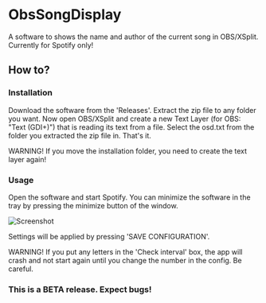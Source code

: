 # ObsSongDisplay
A software to shows the name and author of the current song in OBS/XSplit. Currently for Spotify only!

## How to?
### Installation
Download the software from the 'Releases'. Extract the zip file to any folder you want. Now open OBS/XSplit and create a new Text Layer (for OBS: "Text (GDI+)") that is reading its text from a file. Select the osd.txt from the folder you extracted the zip file in. That's it.

WARNING! If you move the installation folder, you need to create the text layer again!

### Usage
Open the software and start Spotify. You can minimize the software in the tray by pressing the minimize button of the window.

![Screenshot](https://i.ibb.co/vj0QprG/osdscreenshot.png)

Settings will be applied by pressing 'SAVE CONFIGURATION'.

WARNING! If you put any letters in the 'Check interval' box, the app will crash and not start again until you change the number in the config. Be careful.

### This is a BETA release. Expect bugs!
